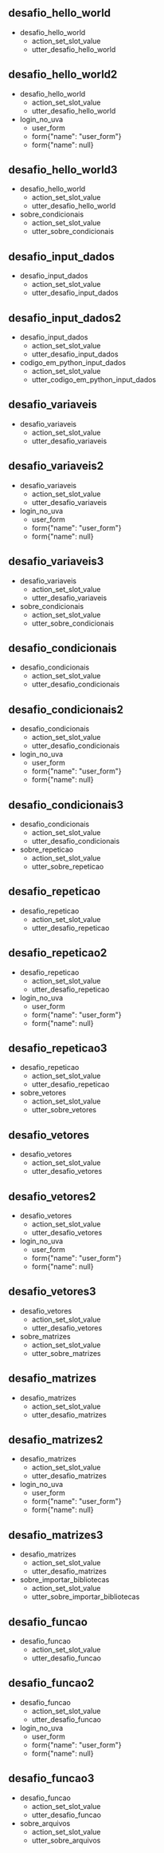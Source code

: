 ## desafio_hello_world
* desafio_hello_world
  - action_set_slot_value
  - utter_desafio_hello_world

## desafio_hello_world2
* desafio_hello_world
  - action_set_slot_value
  - utter_desafio_hello_world
* login_no_uva
  - user_form
  - form{"name": "user_form"}
  - form{"name": null}

## desafio_hello_world3
* desafio_hello_world
  - action_set_slot_value
  - utter_desafio_hello_world
* sobre_condicionais
  - action_set_slot_value
  - utter_sobre_condicionais

## desafio_input_dados
* desafio_input_dados
  - action_set_slot_value
  - utter_desafio_input_dados

## desafio_input_dados2
* desafio_input_dados
  - action_set_slot_value
  - utter_desafio_input_dados
* codigo_em_python_input_dados
  - action_set_slot_value
  - utter_codigo_em_python_input_dados


## desafio_variaveis
* desafio_variaveis
  - action_set_slot_value
  - utter_desafio_variaveis

## desafio_variaveis2
* desafio_variaveis
  - action_set_slot_value
  - utter_desafio_variaveis
* login_no_uva
  - user_form
  - form{"name": "user_form"}
  - form{"name": null}

## desafio_variaveis3
* desafio_variaveis
  - action_set_slot_value
  - utter_desafio_variaveis
* sobre_condicionais
  - action_set_slot_value
  - utter_sobre_condicionais


## desafio_condicionais
* desafio_condicionais
  - action_set_slot_value
  - utter_desafio_condicionais

## desafio_condicionais2
* desafio_condicionais
  - action_set_slot_value
  - utter_desafio_condicionais
* login_no_uva
  - user_form
  - form{"name": "user_form"}
  - form{"name": null}

## desafio_condicionais3
* desafio_condicionais
  - action_set_slot_value
  - utter_desafio_condicionais
* sobre_repeticao
  - action_set_slot_value
  - utter_sobre_repeticao


## desafio_repeticao
* desafio_repeticao
  - action_set_slot_value
  - utter_desafio_repeticao

## desafio_repeticao2
* desafio_repeticao
  - action_set_slot_value
  - utter_desafio_repeticao
* login_no_uva
  - user_form
  - form{"name": "user_form"}
  - form{"name": null}

## desafio_repeticao3
* desafio_repeticao
  - action_set_slot_value
  - utter_desafio_repeticao
* sobre_vetores
  - action_set_slot_value
  - utter_sobre_vetores


## desafio_vetores
* desafio_vetores
  - action_set_slot_value
  - utter_desafio_vetores

## desafio_vetores2
* desafio_vetores
  - action_set_slot_value
  - utter_desafio_vetores
* login_no_uva
  - user_form
  - form{"name": "user_form"}
  - form{"name": null}

## desafio_vetores3
* desafio_vetores
  - action_set_slot_value
  - utter_desafio_vetores
* sobre_matrizes
  - action_set_slot_value
  - utter_sobre_matrizes


## desafio_matrizes
* desafio_matrizes
  - action_set_slot_value
  - utter_desafio_matrizes

## desafio_matrizes2
* desafio_matrizes
  - action_set_slot_value
  - utter_desafio_matrizes
* login_no_uva
  - user_form
  - form{"name": "user_form"}
  - form{"name": null}

## desafio_matrizes3
* desafio_matrizes
  - action_set_slot_value
  - utter_desafio_matrizes
* sobre_importar_bibliotecas
  - action_set_slot_value
  - utter_sobre_importar_bibliotecas


## desafio_funcao
* desafio_funcao
  - action_set_slot_value
  - utter_desafio_funcao

## desafio_funcao2
* desafio_funcao
  - action_set_slot_value
  - utter_desafio_funcao
* login_no_uva
  - user_form
  - form{"name": "user_form"}
  - form{"name": null}

## desafio_funcao3
* desafio_funcao
  - action_set_slot_value
  - utter_desafio_funcao
* sobre_arquivos
  - action_set_slot_value
  - utter_sobre_arquivos